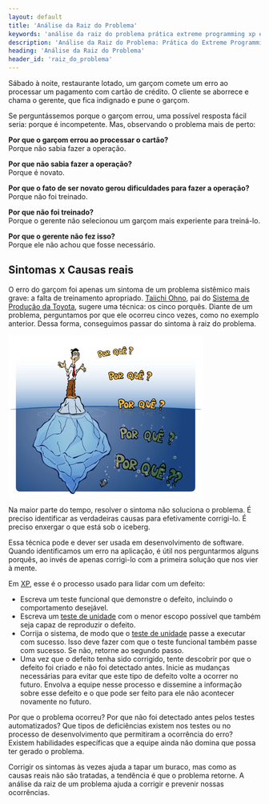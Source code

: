 ```yaml
---
layout: default
title: 'Análise da Raiz do Problema'
keywords: 'análise da raiz do problema prática extreme programming xp extrema'
description: 'Análise da Raiz do Problema: Prática do Extreme Programming (XP)'
heading: 'Análise da Raiz do Problema'
header_id: 'raiz_do_problema'
---
```


Sábado à noite, restaurante lotado, um garçom comete um erro ao processar um pagamento com cartão de crédito. O cliente se aborrece e chama o gerente, que fica indignado e pune o garçom. 

Se perguntássemos porque o garçom errou, uma possível resposta fácil seria: porque é incompetente. Mas, observando o problema mais de perto:

**Por que o garçom errou ao processar o cartão?**  
Porque não sabia fazer a operação.

**Por que não sabia fazer a operação?**   
Porque é novato.

**Por que o fato de ser novato gerou dificuldades para fazer a operação?**  
Porque não foi treinado.

**Por que não foi treinado?**  
Porque o gerente não selecionou um garçom mais experiente para treiná-lo.

**Por que o gerente não fez isso?**  
Porque ele não achou que fosse necessário.

## Sintomas x Causas reais ##

O erro do garçom foi apenas um sintoma de um problema sistêmico mais grave: a falta de treinamento apropriado. [Taiichi Ohno][to], pai do [Sistema de Produção da Toyota][jit], sugere uma técnica: os cinco porquês. Diante de um problema, perguntamos por que ele ocorreu cinco vezes, como no exemplo anterior. Dessa forma, conseguimos passar do sintoma à raiz do problema. 

![Análise da Raiz do Problema](/images/xp/praticas/raiz_problema/raiz-do-problema.jpg "Análise da Raiz do Problema")

Na maior parte do tempo, resolver o sintoma não soluciona o problema. É preciso identificar as verdadeiras causas para efetivamente corrigi-lo. É preciso enxergar o que está sob o iceberg.

Essa técnica pode e dever ser usada em desenvolvimento de software. Quando identificamos um erro na aplicação, é útil nos perguntarmos alguns porquês, ao invés de apenas corrigi-lo com a primeira solução que nos vier à mente.

Em [XP][], esse é o processo usado para lidar com um defeito:

* Escreva um teste funcional que demonstre o defeito, incluindo o comportamento desejável. 
* Escreva um [teste de unidade][tdd] com o menor escopo possível que também seja capaz de reproduzir o defeito.
* Corrija o sistema, de modo que o [teste de unidade][tdd] passe a executar com sucesso. Isso deve fazer com que o teste funcional também passe com sucesso. Se não, retorne ao segundo passo.
* Uma vez que o defeito tenha sido corrigido, tente descobrir por que o defeito foi criado e não foi detectado antes. Inicie as mudanças necessárias para evitar que este tipo de defeito volte a ocorrer no futuro. Envolva a equipe nesse processo e dissemine a informação sobre esse defeito e o que pode ser feito para ele não acontecer novamente no futuro.

Por que o problema ocorreu? Por que não foi detectado antes pelos testes automatizados? Que tipos de deficiências existem nos testes ou no processo de desenvolvimento que permitiram a ocorrência do erro? Existem habilidades específicas que a equipe ainda não domina que possa ter gerado o problema.

Corrigir os sintomas às vezes ajuda a tapar um buraco, mas como as causas reais não são tratadas, a tendência é que o problema retorne. A análise da raiz de um problema ajuda a corrigir e prevenir nossas ocorrências.

[to]:	http://pt.wikipedia.org/wiki/Taiichi_Ohno
[jit]:	http://pt.wikipedia.org/wiki/Sistema_Toyota_de_Produção
[XP]:	/xp
[tdd]:	/xp/praticas/tdd